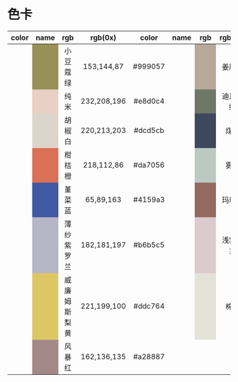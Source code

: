 # 色卡

|color|name| rgb |rgb(0x)|color|name| rgb |rgb(0x)|
|:---:|:---:|:---:|:---:|:---:|:---:|:---:|:---:|
|<td bgcolor='#999057'>&emsp;&emsp;</td>|小豆蔻绿|153,144,87|#999057|<td bgcolor='#b8a899'>&emsp;&emsp;</td>|姜灰黄|184,168,153|#b8a899|
|<td bgcolor='#e8d0c4'>&emsp;&emsp;</td>|纯米|232,208,196|#e8d0c4|<td bgcolor='#6f7867'>&emsp;&emsp;</td>|迪比费绿|111,120,103|#6f7867|
|<td bgcolor='#dcd5cb'>&emsp;&emsp;</td>|胡椒白|220,213,203|#dcd5cb|<td bgcolor='#3d485e'>&emsp;&emsp;</td>|煤蓝|61,72,94|#3d485e|
|<td bgcolor='#da7056'>&emsp;&emsp;</td>|柑桔橙|218,112,86|#da7056|<td bgcolor='#bcc9c2'>&emsp;&emsp;</td>|雾绿|188,201,194|#bcc9c2|
|<td bgcolor='#4159a3'>&emsp;&emsp;</td>|堇菜蓝|65,89,163|#4159a3|<td bgcolor='#956a61'>&emsp;&emsp;</td>|玛瑙棕|149,106,97|#956a61|
|<td bgcolor='#b6b5c5'>&emsp;&emsp;</td>|薄纱紫罗兰|182,181,197|#b6b5c5|<td bgcolor='#dbcbce'>&emsp;&emsp;</td>|浅紫罗兰|219,203,206|#dbcbce|
|<td bgcolor='#ddc764'>&emsp;&emsp;</td>|威廉姆斯梨黄|221,199,100|#ddc764|<td bgcolor='#e3e3d7'>&emsp;&emsp;</td>|棉白|227,227,215|#e3e3d7|
|<td bgcolor='#a28887'>&emsp;&emsp;</td>|风暴红|162,136,135|#a28887|